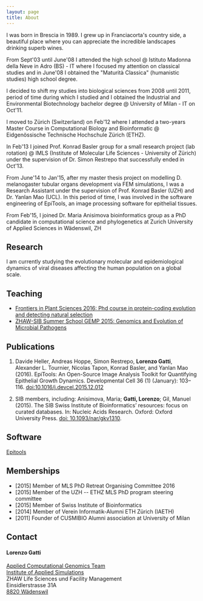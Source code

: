 ```yaml
---
layout: page
title: About
---
```


I was born in Brescia in 1989. I grew up in Franciacorta's country side, a beautiful place where you can appreciate the incredible landscapes drinking superb wines.

From Sept'03 until June'08 I attended the high school @ Istituto Madonna della Neve in Adro (BS) - IT where I focused my attention on classical studies and in June'08 I obtained the "Maturità Classica" (humanistic studies) high school degree.

I decided to shift my studies into biological sciences from 2008 until 2011, period of time during which I studied and I obtained the Industrial and Environmental Biotechnology bachelor degree @ University of Milan - IT on Oct'11.

I moved to Zürich (Switzerland) on Feb'12 where I attended a two-years Master Course in Computational Biology and Bioinformatic @ Eidgenössische Technische Hochschule Zürich (ETHZ).

In Feb'13 I joined Prof. Konrad Basler group for a small research project (lab rotation) @ IMLS (Institute of Molecular Life Sciences - University of Zürich) under the supervision of Dr. Simon Restrepo that successfully ended in Oct'13.

From June'14 to Jan'15, after my master thesis project on modelling D. melanogaster tubular organs development via FEM simulations, I was a Research Assistant under the supervision of Prof. Konrad Basler (UZH) and Dr. Yanlan Mao (UCL). In this period of time, I was involved in the software engineering of EpiTools, an image processing software for epithelial tissues.

From Feb'15, I joined Dr. Maria Anisimova bioinformatics group as a PhD candidate in computational science and phylogenetics at Zurich University of Applied Sciences in Wädenswil, ZH

## Research

I am currently studying the evolutionary molecular and epidemiological dynamics of viral diseases affecting the human population on a global scale.


## Teaching

- [Frontiers in Plant Sciences 2016: Phd course in protein-coding evolution and detecting natural selection](http://gattil.github.io/2016_FiPS_Tutorials)
- [ZHAW-SIB Summer School GEMP 2015: Genomics and Evolution of Microbial Pathogens](http://gemp2015.lifeinnumbers.ch/program/)

## Publications

1. Davide Heller, Andreas Hoppe, Simon Restrepo, **Lorenzo Gatti**, Alexander L. Tournier, Nicolas Tapon, Konrad Basler, and Yanlan Mao (2016). EpiTools: An Open-Source Image Analysis Toolkit for Quantifying Epithelial Growth Dynamics. Developmental Cell 36 (1) (January): 103–116. [doi:10.1016/j.devcel.2015.12.012](http://dx.doi.org/10.1016/j.devcel.2015.12.012)


2. SIB members, including: Anisimova, Maria; **Gatti, Lorenzo**; Gil, Manuel (2015). The SIB Swiss Institute of Bioinformatics’ resources: focus on curated databases. In: Nucleic Acids Research. Oxford: Oxford University Press.
[doi: 10.1093/nar/gkv1310](http://nar.oxfordjournals.org/content/early/2015/11/27/nar.gkv1310.abstract).

## Software

[Epitools](http://imls-bg-arthemis.uzh.ch/epitools-wiki/site/home/)


## Memberships

- [2015] Member of MLS PhD Retreat Organising Committee 2016
- [2015] Member of the UZH -- ETHZ MLS PhD program steering committee
- [2015] Member of Swiss Institute of Bioinformatics
- [2014] Member of Verein Informatik-Alumni ETH Zürich (IAETH)
- [2011] Founder of CUSMIBIO Alumni association at University of Milan


## Contact

#### Lorenzo Gatti

[Applied Computational Genomics Team](https://www.zhaw.ch/de/lsfm/institute-zentren/ias/forschung/predictive-bio-inspired-modeling/computational-genomics/) <br />
[Institute of Applied Simulations](https://www.zhaw.ch/de/lsfm/dienstleistung/institut-fuer-angewandte-simulation/) <br />
ZHAW Life Sciences und Facility Management <br />
Einsidlerstrasse 31A <br />
[8820 Wädenswil](https://www.google.ch/maps/@47.4870383,8.730308,13z?hl=en)
